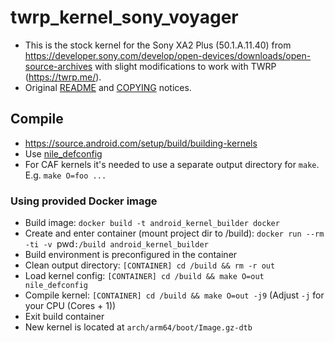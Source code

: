 # twrp_kernel_sony_voyager
- This is the stock kernel for the Sony XA2 Plus (50.1.A.11.40) from https://developer.sony.com/develop/open-devices/downloads/open-source-archives with slight modifications to work with TWRP (https://twrp.me/).
- Original [README](../master/README) and [COPYING](../master/COPYING) notices.

## Compile
- https://source.android.com/setup/build/building-kernels
- Use [nile_defconfig](../master/arch/arm64/configs/nile_defconfig)
- For CAF kernels it's needed to use a separate output directory for `make`. E.g. `make O=foo ...`

### Using provided Docker image
- Build image: `docker build -t android_kernel_builder docker`
- Create and enter container (mount project dir to /build): `docker run --rm -ti -v `pwd`:/build android_kernel_builder`
- Build environment is preconfigured in the container
- Clean output directory: `[CONTAINER] cd /build && rm -r out`
- Load kernel config: `[CONTAINER] cd /build && make O=out nile_defconfig`
- Compile kernel: `[CONTAINER] cd /build && make O=out -j9` (Adjust `-j` for your CPU (Cores + 1))
- Exit build container
- New kernel is located at `arch/arm64/boot/Image.gz-dtb`
